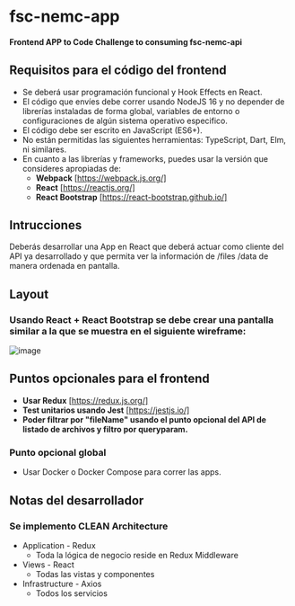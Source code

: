 # fsc-nemc-app

#### Frontend APP to Code Challenge to consuming fsc-nemc-api

## Requisitos para el código del frontend

- Se deberá usar programación funcional y Hook Effects en React.
- El código que envíes debe correr usando NodeJS 16 y no depender de librerías instaladas de forma global, variables de entorno o
configuraciones de algún sistema operativo especifico.
- El código debe ser escrito en JavaScript (ES6+).
- No están permitidas las siguientes herramientas: TypeScript, Dart, Elm, ni similares.
- En cuanto a las librerías y frameworks, puedes usar la versión que consideres apropiadas de:
  - **Webpack** [https://webpack.js.org/]
  - **React** [https://reactjs.org/]
  - **React Bootstrap** [https://react-bootstrap.github.io/]

## Intrucciones

Deberás desarrollar una App en React que deberá actuar como cliente del API ya desarrollado y que permita ver la información de /files
/data de manera ordenada en pantalla.

## Layout

### Usando React + React Bootstrap se debe crear una pantalla similar a la que se muestra en el siguiente wireframe:

![image](https://user-images.githubusercontent.com/9141370/170899812-fea1d38c-8bb4-46fa-9774-908c20b3d0e6.png)


## Puntos opcionales para el frontend

- **Usar Redux** [https://redux.js.org/]
- **Test unitarios usando Jest** [https://jestjs.io/]
- **Poder filtrar por "fileName" usando el punto opcional del API de listado de archivos y filtro por queryparam.**

### Punto opcional global

- Usar Docker o Docker Compose para correr las apps.

## Notas del desarrollador
### Se implemento CLEAN Architecture

- Application - Redux
  - Toda la lógica de negocio reside en Redux Middleware
- Views - React
  - Todas las vistas y componentes
- Infrastructure - Axios
  - Todos los servicios

